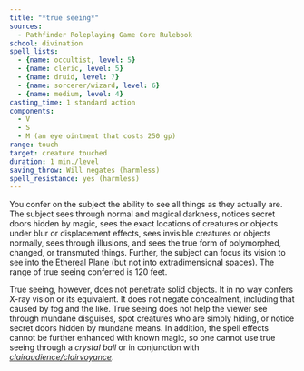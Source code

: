 ```yaml
---
title: "*true seeing*"
sources:
  - Pathfinder Roleplaying Game Core Rulebook
school: divination
spell_lists:
  - {name: occultist, level: 5}
  - {name: cleric, level: 5}
  - {name: druid, level: 7}
  - {name: sorcerer/wizard, level: 6}
  - {name: medium, level: 4}
casting_time: 1 standard action
components:
  - V
  - S
  - M (an eye ointment that costs 250 gp)
range: touch
target: creature touched
duration: 1 min./level
saving_throw: Will negates (harmless)
spell_resistance: yes (harmless)
---
```


You confer on the subject the ability to see all things as they actually are. The subject sees through normal and magical darkness, notices secret doors hidden by magic, sees the exact locations of creatures or objects under blur or displacement effects, sees invisible creatures or objects normally, sees through illusions, and sees the true form of polymorphed, changed, or transmuted things. Further, the subject can focus its vision to see into the Ethereal Plane (but not into extradimensional spaces). The range of true seeing conferred is 120 feet.

True seeing, however, does not penetrate solid objects. It in no way confers X-ray vision or its equivalent. It does not negate concealment, including that caused by fog and the like. True seeing does not help the viewer see through mundane disguises, spot creatures who are simply hiding, or notice secret doors hidden by mundane means. In addition, the spell effects cannot be further enhanced with known magic, so one cannot use true seeing through a *crystal ball* or in conjunction with [*clairaudience/clairvoyance*](/spells/clairaudience-clairvoyance/).

